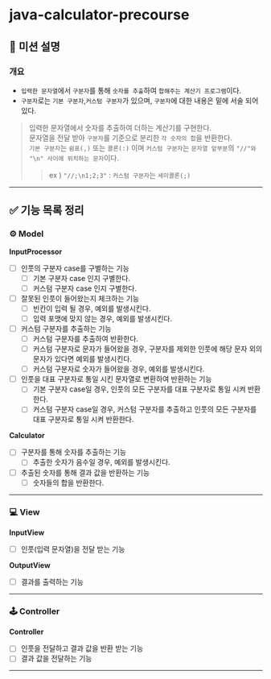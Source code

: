 # java-calculator-precourse

## 🚀 미션 설명

### 개요

- `입력한 문자열`에서 `구분자`를 통해 `숫자를 추출`하여
  `합해주는 계산기 프로그램`이다.
- `구분자`로는 `기본 구분자`,`커스텀 구분자`가 있으며, `구분자`에 대한 내용은
  밑에 서술 되어있다.

> 입력한 문자열에서 숫자를 추출하여 더하는 계산기를 구현한다.  
> 문자열을 전달 받아 `구분자`를 기준으로 분리한 `각 숫자의 합`을 반환한다.  
> `기본 구분자`는 `쉼표(,)` 또는 `콜론(:)` 이며 `커스텀 구분자`는 `문자열 앞부분`의
> `"//"와 "\n" 사이에 위치하는 문자`이다.
>> ex ) `"//;\n1;2;3"` : `커스텀 구분자`는 `세미콜론(;)`
---

## ✅ 기능 목록 정리

### **⚙️ Model**

**InputProcessor**

- [ ]  인풋의 구분자 case를 구별하는 기능
    - [ ]  기본 구분자 case 인지 구별한다.
    - [ ]  커스텀 구분자 case 인지 구별한다.
- [ ]  잘못된 인풋이 들어왔는지 체크하는 기능
    - [ ]  빈칸이 입력 될 경우, 예외를 발생시킨다.
    - [ ]  입력 포맷에 맞지 않는 경우, 예외를 발생시킨다.
- [ ]  커스텀 구분자를 추출하는 기능
    - [ ]  커스텀 구분자를 추출하여 반환한다.
    - [ ]  커스텀 구분자로 문자가 들어왔을 경우, 구분자를 제외한 인풋에 해당 문자 외의 문자가 있다면 예외를 발생시킨다.
    - [ ]  커스텀 구분자로 숫자가 들어왔을 경우, 예외를 발생시킨다.
- [ ]  인풋을 대표 구분자로 통일 시킨 문자열로 변환하여 반환하는 기능
    - [ ]  기본 구분자 case일 경우, 인풋의 모든 구분자를 대표 구분자로 통일 시켜 반환한다.
    - [ ]  커스텀 구분자 case일 경우, 커스텀 구분자를 추출하고 인풋의 모든 구분자를 대표 구분자로 통일 시켜 반환한다.

**Calculator**

- [ ]  구분자를 통해 숫자를 추출하는 기능
    - [ ]  추출한 숫자가 음수일 경우, 예외를 발생시킨다.
- [ ]  추출된 숫자를 통해 결과 값을 반환하는 기능
    - [ ]  숫자들의 합을 반환한다.

---

### **💻 View**

**InputView**

- [ ]  인풋(입력 문자열)을 전달 받는 기능

**OutputView**

- [ ]  결과를 출력하는 기능

---

### **🕹️ Controller**

**Controller**

- [ ]  인풋을 전달하고 결과 값을 반환 받는 기능
- [ ]  결과 값을 전달하는 기능

---